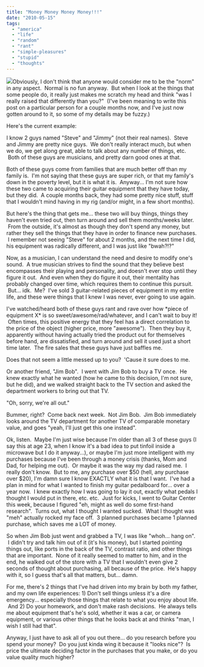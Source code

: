 ```yaml
---
title: "Money Money Money Money!!!"
date: "2010-05-15"
tags:
  - "america"
  - "life"
  - "random"
  - "rant"
  - "simple-pleasures"
  - "stupid"
  - "thoughts"
---
```


![](images/money%20large.jpg)Obviously, I don't think that anyone would consider me to be the "norm" in any aspect.  Normal is no fun anyway.  But when I look at the things that some people do, it really just makes me scratch my head and think "was I really raised that differently than you?"  (I've been meaning to write this post on a particular person for a couple months now, and I've just now gotten around to it, so some of my details may be fuzzy.)

Here's the current example:

I know 2 guys named "Steve" and "Jimmy" (not their real names).  Steve and Jimmy are pretty nice guys.  We don't really interact much, but when we do, we get along great, able to talk about any number of things, etc.  Both of these guys are musicians, and pretty darn good ones at that.

Both of these guys come from families that are much better off than my family is.  I'm not saying that these guys are super rich, or that my family's down in the poverty level, but it is what it is.  Anyway... I'm not sure how these two came to acquiring their guitar equipment that they have today, but they did.  A couple months back, they had some pretty nice stuff, stuff that I wouldn't mind having in my rig (and/or might, in a few short months).

But here's the thing that gets me... these two will buy things, things they haven't even tried out, then turn around and sell them months/weeks later.  From the outside, it's almost as though they don't spend any money, but rather they sell the things that they have in order to finance new purchases.  I remember not seeing "Steve" for about 2 months, and the next time I did, his equipment was radically different, and I was just like "bwah?!?"

Now, as a musician, I can understand the need and desire to modify one's sound.  A true musician strives to find the sound that they believe best encompasses their playing and personality, and doesn't ever stop until they figure it out.  And even when they do figure it out, their mentality has probably changed over time, which requires them to continue this pursuit.  But... idk.  Me?  I've sold 3 guitar-related pieces of equipment in my entire life, and these were things that I knew I was never, ever going to use again.

I've watched/heard both of these guys rant and rave over how \*piece of equipment X\* is so sweet/awesome/rad/whatever, and I can't wait to buy it!  Often times, this positive energy that they feel has a direct correlation to the price of the object (higher price, more "awesome").  Then they buy it, apparently without having actually tried the product out for themselves before hand, are dissatisfied, and turn around and sell it used just a short time later.  The fire sales that these guys have just baffles me.

Does that not seem a little messed up to you?  'Cause it sure does to me.

Or another friend, "Jim Bob".  I went with Jim Bob to buy a TV once.  He knew exactly what he wanted (how he came to this decision, I'm not sure, but he did), and we walked straight back to the TV section and asked the department workers to bring out that TV.

"Oh, sorry, we're all out."

Bummer, right?  Come back next week.  Not Jim Bob.  Jim Bob immediately looks around the TV department for another TV of comparable monetary value, and goes "yeah, I'll just get this one instead".

Ok, listen.  Maybe I'm just wise because I'm older than all 3 of these guys (I say this at age 23, when I know it's a bad idea to put tinfoil inside a microwave but I do it anyway...), or maybe I'm just more intelligent with my purchases because I've been through a money crisis (thanks, Mom and Dad, for helping me out).  Or maybe it was the way my dad raised me.  I really don't know.  But to me, any purchase over $50 (hell, any purchase over $20), I'm damn sure I know EXACTLY what it is that I want.  I've had a plan in mind for what I wanted to finish my guitar pedalboard for... over a year now.  I knew exactly how I was going to lay it out, exactly what pedals I thought I would put in there, etc. etc.  Just for kicks, I went to Guitar Center this week, because I figured "eh, might as well do some first-hand research".  Turns out, what I thought I wanted sucked.  What I thought was "meh" actually rocked my face off.  3 planned purchases became 1 planned purchase, which saves me a LOT of money.

So when Jim Bob just went and grabbed a TV, I was like "whoh... hang on".  I didn't try and talk him out of it (it's his money), but I started pointing things out, like ports in the back of the TV, contrast ratio, and other things that are important.  None of it really seemed to matter to him, and in the end, he walked out of the store with a TV that I wouldn't even give 2 seconds of thought about purchasing, all because of the price.  He's happy with it, so I guess that's all that matters, but... damn.

For me, there's 2 things that I've had driven into my brain by both my father, and my own life experiences: 1) Don't sell things unless it's a dire emergency... especially those things that relate to what you enjoy about life.  And 2) Do your homework, and don't make rash decisions.  He always tells me about equipment that's he's sold, whether it was a car, or camera equipment, or various other things that he looks back at and thinks "man, I wish I still had that".

Anyway, I just have to ask all of you out there... do you research before you spend your money?  Do you just kinda wing it because it "looks nice"?  Is price the ultimate deciding factor in the purchases that you make, or do you value quality much higher?
